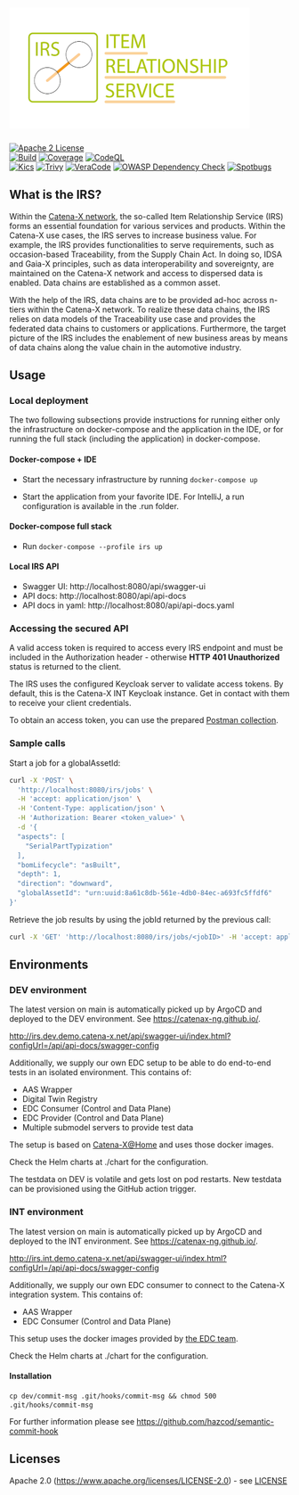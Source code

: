 # ![Item Relationship Service (IRS)](logo.png)

[![Apache 2 License](https://img.shields.io/badge/License-Apache_2.0-blue.svg)](https://github.com/catenax-ng/product-item-relationship-service/blob/main/LICENSE)  
[![Build](https://github.com/catenax-ng/product-item-relationship-service/actions/workflows/CI-main.yml/badge.svg)](https://github.com/catenax-ng/product-item-relationship-service/actions/workflows/CI-main.yml)
[![Coverage](https://sonarcloud.io/api/project_badges/measure?project=catenax-ng_product-item-relationship-service&metric=coverage)](https://sonarcloud.io/summary/new_code?id=catenax-ng_product-item-relationship-service)
[![CodeQL](https://github.com/catenax-ng/product-item-relationship-service/actions/workflows/codeql.yml/badge.svg)](https://github.com/catenax-ng/product-item-relationship-service/actions/workflows/codeql.yml)  
[![Kics](https://github.com/catenax-ng/product-item-relationship-service/actions/workflows/kics.yml/badge.svg)](https://github.com/catenax-ng/product-item-relationship-service/actions/workflows/kics.yml)
[![Trivy](https://github.com/catenax-ng/product-item-relationship-service/actions/workflows/trivy.yml/badge.svg)](https://github.com/catenax-ng/product-item-relationship-service/actions/workflows/trivy.yml)
[![VeraCode](https://github.com/catenax-ng/product-item-relationship-service/actions/workflows/veracode.yaml/badge.svg)](https://github.com/catenax-ng/product-item-relationship-service/actions/workflows/veracode.yaml)
[![OWASP Dependency Check](https://github.com/catenax-ng/product-item-relationship-service/actions/workflows/owasp.yml/badge.svg)](https://github.com/catenax-ng/product-item-relationship-service/actions/workflows/owasp.yml)
[![Spotbugs](https://github.com/catenax-ng/product-item-relationship-service/actions/workflows/spotbugs.yml/badge.svg)](https://github.com/catenax-ng/product-item-relationship-service/actions/workflows/spotbugs.yml)
   

## What is the IRS?

Within the [Catena-X network](https://catena-x.net/), the so-called Item Relationship Service (IRS) forms an essential 
foundation for various services and products. Within the Catena-X use cases, the IRS serves to increase business value.
For example, the IRS provides functionalities to serve requirements, such as occasion-based Traceability, 
from the Supply Chain Act. In doing so, IDSA and Gaia-X principles, such as data interoperability and sovereignty, are 
maintained on the Catena-X network and access to dispersed data is enabled. Data chains are established as a common asset.

With the help of the IRS, data chains are to be provided ad-hoc across n-tiers within the Catena-X network. 
To realize these data chains, the IRS relies on data models of the Traceability use case and provides the federated 
data chains to customers or applications. Furthermore, the target picture of the IRS includes the enablement of new 
business areas by means of data chains along the value chain in the automotive industry.

## Usage

### Local deployment

The two following subsections provide instructions for running either only the infrastructure on docker-compose and the application in the IDE, or for running the full stack (including the application) in docker-compose.

#### Docker-compose + IDE

* Start the necessary infrastructure by running `docker-compose up`

* Start the application from your favorite IDE. For IntelliJ, a run configuration is available in the .run folder.

#### Docker-compose full stack

* Run `docker-compose --profile irs up`

#### Local IRS API

- Swagger UI: http://localhost:8080/api/swagger-ui
- API docs: http://localhost:8080/api/api-docs
- API docs in yaml:  http://localhost:8080/api/api-docs.yaml

### Accessing the secured API

A valid access token is required to access every IRS endpoint and must be included in the Authorization header - otherwise **HTTP 401 Unauthorized** status is returned to the client.

The IRS uses the configured Keycloak server to validate access tokens. By default, this is the Catena-X INT Keycloak instance. Get in contact with them to receive your client credentials.

To obtain an access token, you can use the prepared [Postman collection](https://github.com/catenax-ng/product-item-relationship-service/blob/main/testing/IRS%20DEMO%20Collection.postman_collection.json). 

### Sample calls

Start a job for a globalAssetId:

```bash
curl -X 'POST' \
  'http://localhost:8080/irs/jobs' \
  -H 'accept: application/json' \
  -H 'Content-Type: application/json' \
  -H 'Authorization: Bearer <token_value>' \
  -d '{
  "aspects": [
    "SerialPartTypization"
  ],
  "bomLifecycle": "asBuilt",
  "depth": 1,
  "direction": "downward",
  "globalAssetId": "urn:uuid:8a61c8db-561e-4db0-84ec-a693fc5ffdf6"
}'
```

Retrieve the job results by using the jobId returned by the previous call:
```bash
curl -X 'GET' 'http://localhost:8080/irs/jobs/<jobID>' -H 'accept: application/json' -H 'Authorization: Bearer <token_value>'
```

## Environments
### DEV environment

The latest version on main is automatically picked up by ArgoCD and deployed to the DEV environment.
See https://catenax-ng.github.io/.

http://irs.dev.demo.catena-x.net/api/swagger-ui/index.html?configUrl=/api/api-docs/swagger-config

Additionally, we supply our own EDC setup to be able to do end-to-end tests in an isolated environment.
This contains of:
 - AAS Wrapper
 - Digital Twin Registry
 - EDC Consumer (Control and Data Plane)
 - EDC Provider (Control and Data Plane)
 - Multiple submodel servers to provide test data

The setup is based on [Catena-X@Home](https://github.com/catenax-ng/catenax-at-home/) and uses those docker images.

Check the Helm charts at ./chart for the configuration.

The testdata on DEV is volatile and gets lost on pod restarts. New testdata can be provisioned using the GitHub action trigger.

### INT environment

The latest version on main is automatically picked up by ArgoCD and deployed to the INT environment.
See https://catenax-ng.github.io/.

http://irs.int.demo.catena-x.net/api/swagger-ui/index.html?configUrl=/api/api-docs/swagger-config

Additionally, we supply our own EDC consumer to connect to the Catena-X integration system.
This contains of:
- AAS Wrapper
- EDC Consumer (Control and Data Plane)

This setup uses the docker images provided by [the EDC team](https://github.com/catenax-ng/product-edc/).

Check the Helm charts at ./chart for the configuration. 

#### Installation
```shell
cp dev/commit-msg .git/hooks/commit-msg && chmod 500 .git/hooks/commit-msg
```

For further information please see https://github.com/hazcod/semantic-commit-hook

## Licenses
Apache 2.0 (https://www.apache.org/licenses/LICENSE-2.0) - see [LICENSE](./LICENSE)
